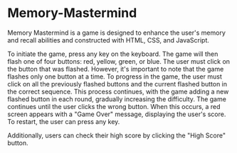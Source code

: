 # Memory-Mastermind
Memory Mastermind is a game is designed to enhance the user's memory and recall abilities and constructed with HTML, CSS, and JavaScript. 

To initiate the game, press any key on the keyboard. The game will then flash one of four buttons: red, yellow, green, or blue. The user must click on the button that was flashed.
However, it's important to note that the game flashes only one button at a time. To progress in the game, the user must click on all the previously flashed buttons and the current flashed button in the correct sequence. This process continues, with the game adding a new flashed button in each round, gradually increasing the difficulty.
The game continues until the user clicks the wrong button. When this occurs, a red screen appears with a "Game Over" message, displaying the user's score. To restart, the user can press any key.

Additionally, users can check their high score by clicking the "High Score" button.
